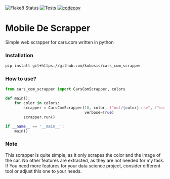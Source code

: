 ![Flake8 Status](https://github.com/kubosis/cars_com_scrapper/actions/workflows/quality.yml/badge.svg)
![Tests](https://github.com/kubosis/cars_com_scrapper/actions/workflows/test.yml/badge.svg)
[![codecov](https://codecov.io/gh/kubosis/cars_com_scrapper/branch/main/graph/badge.svg?token=secrets.CODECOV_TOKEN)](https://codecov.io/gh/kubosis/cars_com_scrapper)



# Mobile De Scrapper
Simple web scrapper for cars.com written in python


### Installation

```bash
pip install git+https://github.com/kubosis/cars_com_scrapper
```


### How to use?

```python
from cars_com_scrapper import CarsComScrapper, colors

def main():
    for color in colors:
        scrapper = CarsComScrapper(10, color, f"out/{color}.csv", f"out/{color}/",
                                   verbose=True)
        scrapper.run()

if __name__ == '__main__':
    main()


```

### Note

This scrapper is quite simple, as it only scrapes the color and the image of the car. No other features are extracted, as they
are not needed for my task. If You need more features for your data science project, consider different tool or
adjust this one to your needs.